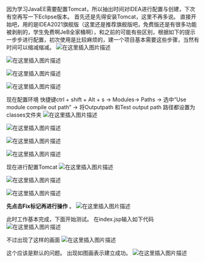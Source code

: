 因为学习JavaEE需要配置Tomcat，所以抽出时间对IDEA进行配置与创建，下次有空再写一下Eclipse版本。
首先还是先得安装Tomcat，这里不再多说。
直接开始吧，用的是IDEA2021旗舰版（这里还是推荐旗舰版吧，免费版还是有很多功能被剥削的，学生免费啊JeB全家桶啊），和之前的可能有些区别，根据如下的提示一步步进行配置，初次使用是比较麻烦的，建一个项目基本需要这些步骤，当然有时间可以缩减缩减。
![在这里插入图片描述](https://img-blog.csdnimg.cn/ba9208fa13b34d208395295920f056d1.png?x-oss-process=image/watermark,type_ZHJvaWRzYW5zZmFsbGJhY2s,shadow_50,text_Q1NETiBA5LiJ6YeRQ19D,size_20,color_FFFFFF,t_70,g_se,x_16)

![在这里插入图片描述](https://img-blog.csdnimg.cn/b8732945201643548b5c079f335cda79.png?x-oss-process=image/watermark,type_ZHJvaWRzYW5zZmFsbGJhY2s,shadow_50,text_Q1NETiBA5LiJ6YeRQ19D,size_20,color_FFFFFF,t_70,g_se,x_16)

![在这里插入图片描述](https://img-blog.csdnimg.cn/bf40961b4a9c4f259a73debd50028204.png?x-oss-process=image/watermark,type_ZHJvaWRzYW5zZmFsbGJhY2s,shadow_50,text_Q1NETiBA5LiJ6YeRQ19D,size_20,color_FFFFFF,t_70,g_se,x_16)

![在这里插入图片描述](https://img-blog.csdnimg.cn/b94acbebea834705b4d215917a2f94c1.png?x-oss-process=image/watermark,type_ZHJvaWRzYW5zZmFsbGJhY2s,shadow_50,text_Q1NETiBA5LiJ6YeRQ19D,size_20,color_FFFFFF,t_70,g_se,x_16)

现在配置环境
快捷键ctrl + shift + Alt + s -> Modules-> Paths -> 选中“Use module compile out path” -> 将Outputpath 和Test output path 路径都设置为classes文件夹
![在这里插入图片描述](https://img-blog.csdnimg.cn/7b37e0f285864b119d1103d433abd4ca.png?x-oss-process=image/watermark,type_ZHJvaWRzYW5zZmFsbGJhY2s,shadow_50,text_Q1NETiBA5LiJ6YeRQ19D,size_20,color_FFFFFF,t_70,g_se,x_16)

![在这里插入图片描述](https://img-blog.csdnimg.cn/3d2561677b9e4a0b899b8a7dc4a006a5.png?x-oss-process=image/watermark,type_ZHJvaWRzYW5zZmFsbGJhY2s,shadow_50,text_Q1NETiBA5LiJ6YeRQ19D,size_20,color_FFFFFF,t_70,g_se,x_16)

![在这里插入图片描述](https://img-blog.csdnimg.cn/b61e2a06ef9b4418ad49373b49ee7bc2.png?x-oss-process=image/watermark,type_ZHJvaWRzYW5zZmFsbGJhY2s,shadow_50,text_Q1NETiBA5LiJ6YeRQ19D,size_20,color_FFFFFF,t_70,g_se,x_16)

![在这里插入图片描述](https://img-blog.csdnimg.cn/9ec7c268233f4888ab31bde998be6db7.png?x-oss-process=image/watermark,type_ZHJvaWRzYW5zZmFsbGJhY2s,shadow_50,text_Q1NETiBA5LiJ6YeRQ19D,size_20,color_FFFFFF,t_70,g_se,x_16)

现在进行配置Tomcat
![在这里插入图片描述](https://img-blog.csdnimg.cn/d5827645e71843d6a5f8beb1437923bc.png?x-oss-process=image/watermark,type_ZHJvaWRzYW5zZmFsbGJhY2s,shadow_50,text_Q1NETiBA5LiJ6YeRQ19D,size_20,color_FFFFFF,t_70,g_se,x_16)

![在这里插入图片描述](https://img-blog.csdnimg.cn/0ea59a0ba7554a238e02571168e3c05e.png?x-oss-process=image/watermark,type_ZHJvaWRzYW5zZmFsbGJhY2s,shadow_50,text_Q1NETiBA5LiJ6YeRQ19D,size_20,color_FFFFFF,t_70,g_se,x_16)

![在这里插入图片描述](https://img-blog.csdnimg.cn/cb0d8a1b10aa4e8ab60f72fe3d3613d0.png?x-oss-process=image/watermark,type_ZHJvaWRzYW5zZmFsbGJhY2s,shadow_50,text_Q1NETiBA5LiJ6YeRQ19D,size_20,color_FFFFFF,t_70,g_se,x_16)

 **先点击Fix标记再进行操作** 。
![在这里插入图片描述](https://img-blog.csdnimg.cn/72b3cec915de406bb40334a09c6fd5c5.png?x-oss-process=image/watermark,type_ZHJvaWRzYW5zZmFsbGJhY2s,shadow_50,text_Q1NETiBA5LiJ6YeRQ19D,size_20,color_FFFFFF,t_70,g_se,x_16)

此时工作基本完成，下面开始测试。
在index.jsp输入如下代码
![在这里插入图片描述](https://img-blog.csdnimg.cn/6c1ffa07b94141c29476635b4c44dc7b.png?x-oss-process=image/watermark,type_ZHJvaWRzYW5zZmFsbGJhY2s,shadow_50,text_Q1NETiBA5LiJ6YeRQ19D,size_20,color_FFFFFF,t_70,g_se,x_16)

不过出现了这样的画面
![在这里插入图片描述](https://img-blog.csdnimg.cn/694923cbc33e47b0a4c6e14959c3224e.png?x-oss-process=image/watermark,type_ZHJvaWRzYW5zZmFsbGJhY2s,shadow_50,text_Q1NETiBA5LiJ6YeRQ19D,size_20,color_FFFFFF,t_70,g_se,x_16)

这个应该是默认的问题。
出现如图画表示建立成功。
![在这里插入图片描述](https://img-blog.csdnimg.cn/3834071d8fcc40dd869b64a68f56f380.png?x-oss-process=image/watermark,type_ZHJvaWRzYW5zZmFsbGJhY2s,shadow_50,text_Q1NETiBA5LiJ6YeRQ19D,size_20,color_FFFFFF,t_70,g_se,x_16)
